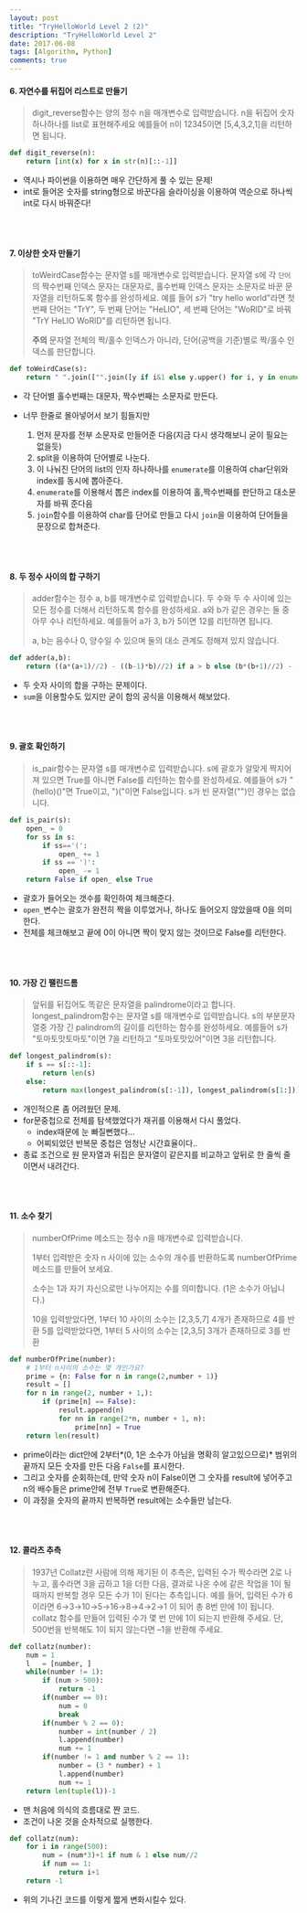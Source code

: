 ```yaml
---
layout: post
title: "TryHelloWorld Level 2 (2)"
description: "TryHelloWorld Level 2"
date: 2017-06-08
tags: [Algorithm, Python]
comments: true
---
```


#### 6. 자연수를 뒤집어 리스트로 만들기

> digit_reverse함수는 양의 정수 n을 매개변수로 입력받습니다.
> n을 뒤집어 숫자 하나하나를 list로 표현해주세요
> 예를들어 n이 12345이면 [5,4,3,2,1]을 리턴하면 됩니다.

```python
def digit_reverse(n):
    return [int(x) for x in str(n)[::-1]]
```

- 역시나 파이썬을 이용하면 매우 간단하게 풀 수 있는 문제!
- int로 들어온 숫자를 string형으로 바꾼다음 슬라이싱을 이용하여 역순으로 하나씩 int로 다시 바꿔준다!

<br><br>

#### 7. 이상한 숫자 만들기

> toWeirdCase함수는 문자열 s를 매개변수로 입력받습니다.
> 문자열 s에 각 `단어`의 짝수번째 인덱스 문자는 대문자로, 홀수번째 인덱스 문자는 소문자로 바꾼 문자열을 리턴하도록 함수를 완성하세요.
> 예를 들어 s가 "try hello world"라면 첫 번째 단어는 "TrY", 두 번째 단어는 "HeLlO", 세 번째 단어는 "WoRlD"로 바꿔 "TrY HeLlO WoRlD"를 리턴하면 됩니다.
>
> **주의** 문자열 전체의 짝/홀수 인덱스가 아니라, 단어(공백을 기준)별로 짝/홀수 인덱스를 판단합니다.

```python
def toWeirdCase(s):
    return " ".join(["".join([y if i&1 else y.upper() for i, y in enumerate(x)]) for x in s.lower().split()])
```

- 각 단어별 홀수번째는 대문자, 짝수번째는 소문자로 만든다.

- 너무 한줄로 몰아넣어서 보기 힘들지만

  1. 먼저 문자를 전부 소문자로 만들어준 다음(지금 다시 생각해보니 굳이 필요는 없을듯)
  2. split을 이용하여 단어별로 나눈다.
  3. 이 나눠진 단어의 list의 인자 하나하나를 `enumerate`를 이용하여 char단위와 index를 동시에 뽑아준다.
  4. `enumerate`를 이용해서 뽑은 index를 이용하여 홀,짝수번째를 판단하고 대소문자를 바꿔 준다음
  5. `join`함수를 이용하여 char를 단어로 만들고 다시 `join`을 이용하여 단어들을 문장으로 합쳐준다.

  <br><br>

#### 8. 두 정수 사이의 합 구하기

> adder함수는 정수 a, b를 매개변수로 입력받습니다.
> 두 수와 두 수 사이에 있는 모든 정수를 더해서 리턴하도록 함수를 완성하세요. a와 b가 같은 경우는 둘 중 아무 수나 리턴하세요.
> 예를들어 a가 3, b가 5이면 12를 리턴하면 됩니다.
>
> a, b는 음수나 0, 양수일 수 있으며 둘의 대소 관계도 정해져 있지 않습니다.

```python
def adder(a,b):
    return ((a*(a+1)//2) - ((b-1)*b)//2) if a > b else (b*(b+1)//2) - ((a-1)*a//2)
```

- 두 숫자 사이의 합을 구하는 문제이다.
- `sum`을 이용할수도 있지만 굳이 합의 공식을 이용해서 해보았다.

<br><br>

#### 9. 괄호 확인하기

> is_pair함수는 문자열 s를 매개변수로 입력받습니다.
> s에 괄호가 알맞게 짝지어져 있으면 True를 아니면 False를 리턴하는 함수를 완성하세요.
> 예를들어 s가 "(hello)()"면 True이고, ")("이면 False입니다.
> s가 빈 문자열("")인 경우는 없습니다.

```python
def is_pair(s):
    open_ = 0
    for ss in s:
        if ss=='(':
            open_ += 1
        if ss == ')':
            open_ -= 1
    return False if open_ else True
```

- 괄호가 들어오는 갯수를 확인하여 체크해준다.
- `open_`변수는 괄호가 완전히 짝을 이루었거나, 하나도 들어오지 않았을때 0을 의미한다.
- 전체를 체크해보고 끝에 0이 아니면 짝이 맞지 않는 것이므로 False를 리턴한다.

<br><br>

#### 10. 가장 긴 팰린드롬

> 앞뒤를 뒤집어도 똑같은 문자열을 palindrome이라고 합니다.
> longest_palindrom함수는 문자열 s를 매개변수로 입력받습니다.
> s의 부분문자열중 가장 긴 palindrom의 길이를 리턴하는 함수를 완성하세요.
> 예를들어 s가 "토마토맛토마토"이면 7을 리턴하고 "토마토맛있어"이면 3을 리턴합니다.

```python
def longest_palindrom(s):
    if s == s[::-1]:
        return len(s)
    else:
        return max(longest_palindrom(s[:-1]), longest_palindrom(s[1:]))
```

- 개인적으론 좀 어려웠던 문제.
- for문중첩으로 전체를 탐색했었다가 재귀를 이용해서 다시 풀었다.
  - index때문에 눈 빠질뻔했다...
  - 어찌되었던 반복문 중첩은 엄청난 시간효율이다..
- 종료 조건으로 원 문자열과 뒤집은 문자열이 같은지를 비교하고 앞뒤로 한 줄씩 줄이면서 내려간다.


<br><br>

#### 11. 소수 찾기

> numberOfPrime 메소드는 정수 n을 매개변수로 입력받습니다.
>
> 1부터 입력받은 숫자 n 사이에 있는 소수의 개수를 반환하도록 numberOfPrime 메소드를 만들어 보세요.
>
> 소수는 1과 자기 자신으로만 나누어지는 수를 의미합니다.
> (1은 소수가 아닙니다.)
>
> 10을 입력받았다면, 1부터 10 사이의 소수는 [2,3,5,7] 4개가 존재하므로 4를 반환
> 5를 입력받았다면, 1부터 5 사이의 소수는 [2,3,5] 3개가 존재하므로 3를 반환

```python
def numberOfPrime(number):
    # 1부터 n사이의 소수는 몇 개인가요?
    prime = {n: False for n in range(2,number + 1)}
    result = []
    for n in range(2, number + 1,):
        if (prime[n] == False):
            result.append(n)
            for nn in range(2*n, number + 1, n):
                prime[nn] = True
    return len(result)
```

- prime이라는 dict안에 2부터*(0, 1은 소수가 아님을 명확히 알고있으므로)* 범위의 끝까지 모든 숫자를 만든 다음 `False`를 표시한다.
- 그리고 숫자를 순회하는데, 만약 숫자 n이 False이면 그 숫자를  result에 넣어주고 n의 배수들은 prime안에 전부 `True`로 변환해준다.
- 이 과정을 숫자의 끝까지 반복하면 result에는 소수들만 남는다.

<br><br>

#### 12. 콜라츠 추측

> 1937년 Collatz란 사람에 의해 제기된 이 추측은, 입력된 수가 짝수라면 2로 나누고, 홀수라면 3을 곱하고 1을 더한 다음, 결과로 나온 수에 같은 작업을 1이 될 때까지 반복할 경우 모든 수가 1이 된다는 추측입니다. 예를 들어, 입력된 수가 6이라면 6→3→10→5→16→8→4→2→1 이 되어 총 8번 만에 1이 됩니다. collatz 함수를 만들어 입력된 수가 몇 번 만에 1이 되는지 반환해 주세요. 단, 500번을 반복해도 1이 되지 않는다면 –1을 반환해 주세요.

```python
def collatz(number):
    num = 1
    l   = [number, ]
    while(number != 1):
        if (num > 500):
            return -1
        if(number == 0):
            num = 0
            break
        if(number % 2 == 0):
            number = int(number / 2)
            l.append(number)
            num += 1
        if(number != 1 and number % 2 == 1):
            number = (3 * number) + 1
            l.append(number)
            num += 1
    return len(tuple(l))-1

```

- 맨 처음에 의식의 흐름대로 짠 코드.
- 조건이 나온 것을 순차적으로 실행한다.

```python
def collatz(num):
    for i in range(500):
        num = (num*3)+1 if num & 1 else num//2
        if num == 1:
            return i+1
    return -1
```

- 위의 기나긴 코드를 이렇게 짧게 변화시킬수 있다.
